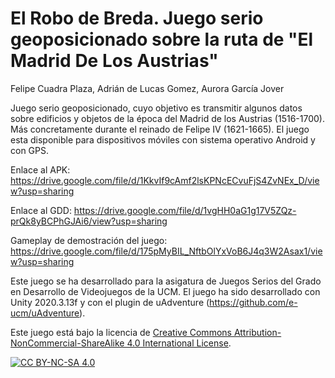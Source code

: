 # El Robo de Breda. Juego serio geoposicionado sobre la ruta de "El Madrid De Los Austrias"
Felipe Cuadra Plaza, Adrián de Lucas Gomez, Aurora García Jover

Juego serio geoposicionado, cuyo objetivo es transmitir algunos datos sobre edificios y objetos de la época del Madrid de los Austrias (1516-1700). Más concretamente durante el reinado de Felipe IV (1621-1665). 
El juego esta disponible para dispositivos móviles con sistema operativo Android y con GPS.

Enlace al APK: https://drive.google.com/file/d/1KkvIf9cAmf2lsKPNcECvuFjS4ZvNEx_D/view?usp=sharing

Enlace al GDD: https://drive.google.com/file/d/1vgHH0aG1g17V5ZQz-prQk8yBCPhGJAi6/view?usp=sharing

Gameplay de demostración del juego: https://drive.google.com/file/d/175pMyBIL_NftbOlYxVoB6J4q3W2Asax1/view?usp=sharing

Este juego se ha desarrollado para la asigatura de Juegos Serios del Grado en Desarrollo de Videojuegos de la UCM.
El juego ha sido desarrollado con Unity 2020.3.13f y con el plugin de uAdventure (https://github.com/e-ucm/uAdventure).

Este juego está bajo la licencia de 
[Creative Commons Attribution-NonCommercial-ShareAlike 4.0 International License][cc-by-nc-sa].

[![CC BY-NC-SA 4.0][cc-by-nc-sa-image]][cc-by-nc-sa]

[cc-by-nc-sa]: http://creativecommons.org/licenses/by-nc-sa/4.0/
[cc-by-nc-sa-image]: https://licensebuttons.net/l/by-nc-sa/4.0/88x31.png
[cc-by-nc-sa-shield]: https://img.shields.io/badge/License-CC%20BY--NC--SA%204.0-lightgrey.svg0
